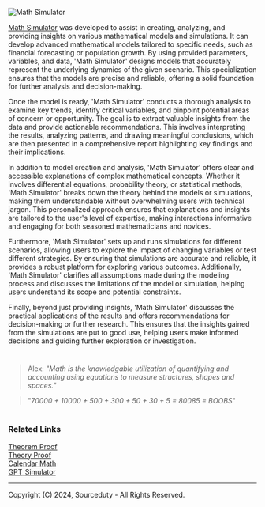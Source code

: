 ![Math Simulator](https://github.com/sourceduty/Math_Simulator/assets/123030236/dfa43e21-85d9-476c-8caf-57e873fbfe75)

[Math Simulator](https://chatgpt.com/g/g-zTaJwyddy-math-simulator) was developed to assist in creating, analyzing, and providing insights on various mathematical models and simulations. It can develop advanced mathematical models tailored to specific needs, such as financial forecasting or population growth. By using provided parameters, variables, and data, 'Math Simulator' designs models that accurately represent the underlying dynamics of the given scenario. This specialization ensures that the models are precise and reliable, offering a solid foundation for further analysis and decision-making.

Once the model is ready, 'Math Simulator' conducts a thorough analysis to examine key trends, identify critical variables, and pinpoint potential areas of concern or opportunity. The goal is to extract valuable insights from the data and provide actionable recommendations. This involves interpreting the results, analyzing patterns, and drawing meaningful conclusions, which are then presented in a comprehensive report highlighting key findings and their implications.

In addition to model creation and analysis, 'Math Simulator' offers clear and accessible explanations of complex mathematical concepts. Whether it involves differential equations, probability theory, or statistical methods, 'Math Simulator' breaks down the theory behind the models or simulations, making them understandable without overwhelming users with technical jargon. This personalized approach ensures that explanations and insights are tailored to the user's level of expertise, making interactions informative and engaging for both seasoned mathematicians and novices.

Furthermore, 'Math Simulator' sets up and runs simulations for different scenarios, allowing users to explore the impact of changing variables or test different strategies. By ensuring that simulations are accurate and reliable, it provides a robust platform for exploring various outcomes. Additionally, 'Math Simulator' clarifies all assumptions made during the modeling process and discusses the limitations of the model or simulation, helping users understand its scope and potential constraints.

Finally, beyond just providing insights, 'Math Simulator' discusses the practical applications of the results and offers recommendations for decision-making or further research. This ensures that the insights gained from the simulations are put to good use, helping users make informed decisions and guiding further exploration or investigation.

#

> Alex: *"Math is the knowledgable utilization of quantifying and accounting using equations to measure structures, shapes and spaces."*

> "*70000 + 10000 + 500 + 300 + 50 + 30 + 5 = 80085 = BOOBS*"

#
### Related Links

[Theorem Proof](https://github.com/sourceduty/Theorem_Proof)
<br>
[Theory Proof](https://github.com/sourceduty/Theory_Proof)
<br>
[Calendar Math](https://github.com/sourceduty/Calendar_Math)
<br>
[GPT_Simulator](https://github.com/sourceduty/GPT_Simulators)

***
Copyright (C) 2024, Sourceduty - All Rights Reserved.
